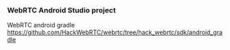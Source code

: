 ### WebRTC Android Studio project
WebRTC android gradle https://github.com/HackWebRTC/webrtc/tree/hack_webrtc/sdk/android_gradle
